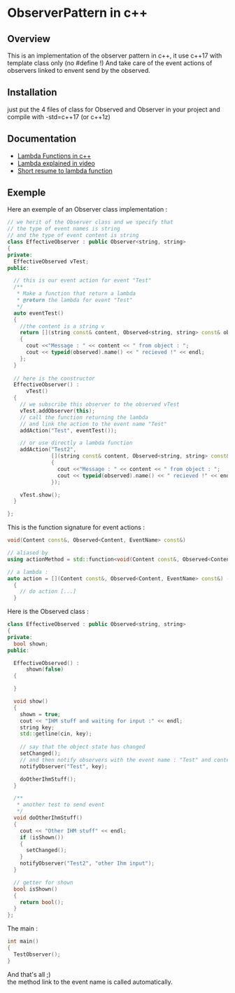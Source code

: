 # ObserverPattern in c++
## Overview
This is an implementation of the observer pattern in c++, it use c++17 with template class only (no #define !)
And take care of the event actions of observers linked to envent send by the observed.
## Installation
just put the 4 files of class for Observed and Observer in your project and compile with -std=c++17 (or c++1z)
## Documentation
- [Lambda Functions in c++](http://en.cppreference.com/w/cpp/language/lambda)
- [Lambda explained in video](https://www.youtube.com/watch?v=uk0Ytomv0wY)
- [Short resume to lambda function](https://www.youtube.com/watch?v=Fg4TNhIQgNM)
## Exemple
Here an exemple of an Observer class implementation :
```c++
// we herit of the Observer class and we specify that
// the type of event names is string
// and the type of event content is string
class EffectiveObserver : public Observer<string, string>
{
private:
  EffectiveObserved vTest;
public:

  // this is our event action for event "Test"
  /**
   * Make a function that return a lambda
   * @return the lambda for event "Test"
   */
  auto eventTest()
  {
    //the content is a string v
    return [](string const& content, Observed<string, string> const& observed) -> void
    {
      cout <<"Message : " << content << " from object : ";
      cout << typeid(observed).name() << " recieved !" << endl;
    };
  }
  
  // here is the constructor
  EffectiveObserver() :
      vTest()
  {
    // we subscribe this observer to the observed vTest
    vTest.addObserver(this);
    // call the function returning the lambda
    // and link the action to the event name "Test"
    addAction("Test", eventTest());

    // or use directly a lambda function
    addAction("Test2",
              [](string const& content, Observed<string, string> const& observed) -> void
              {
                cout <<"Message : " << content << " from object : ";
                cout << typeid(observed).name() << " recieved !" << endl;
              });

    vTest.show();
  }

};
```
This is the function signature for event actions :
```c++
void(Content const&, Observed<Content, EventName> const&)

// aliased by
using actionMethod = std::function<void(Content const&, Observed<Content, EventName> const&)>;

// a lambda :
auto action = [](Content const&, Observed<Content, EventName> const&) -> void 
  {
    // do action [...]
  }
```
Here is the Observed class :
```c++
class EffectiveObserved : public Observed<string, string>
{
private:
  bool shown;
public:

  EffectiveObserved() :
      shown(false)
  {

  }

  void show()
  {
    shown = true;
    cout << "IHM stuff and waiting for input :" << endl;
    string key;
    std::getline(cin, key);
    
    // say that the object state has changed
    setChanged();
    // and then notify observers with the event name : "Test" and content key
    notifyObserver("Test", key);

    doOtherIhmStuff();
  }

  /**
   * another test to send event
   */
  void doOtherIhmStuff()
  {
    cout << "Other IHM stuff" << endl;
    if (isShown())
    {
      setChanged();
    }
    notifyObserver("Test2", "other Ihm input");
  }

  // getter for shown
  bool isShown()
  {
    return bool();
  }
};
```
The main :
```c++
int main()
{
  TestObserver();
}
```
And that's all ;)\
the method link to the event name is called automatically.
